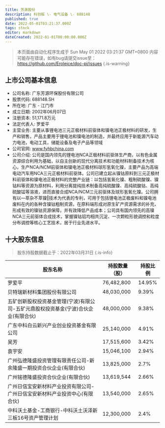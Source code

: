 ```yaml
---
title: 芳源股份
description: 科创板 \- 电气设备 \- 688148
published: true
date: 2022-05-01T03:21:37.000Z
tags: stock
editor: markdown
dateCreated: 2022-01-01T00:00:00.000Z
---
```


> 本页面由自动化程序生成于 Sun May 01 2022 03:21:37 GMT+0800
> 内容可能存在错误，如有bug请提交issue至：https://github.com/Eroleice/doc-pi/issues
{.is-warning}

## 上市公司基本信息
- 公司名称: 广东芳源环保股份有限公司
- 股票代码: 688148.SH
- 所在地: 广东 - 江门市
- 成立日期: 2002年06月07日
- 注册资本: 51,171.8万元
- 法定代表人: 罗爱平
- 主营业务: 主要从事锂电池三元正极材料前驱体和镍电池正极材料的研发，生产和销售，产品主要用于锂电池和镍电池的制造，并最终应用于新能源汽车动力电池，电动工具，储能设备及电子产品等领域
- 公司官网: www.fyhbchina.com
- 公司介绍: 公司是国内领先的锂电池NCA正极材料前驱体生产商，以有色金属资源综合利用为基础，以自主创新的现代分离技术和功能材料制备技术为核心，生产NCA/NCM前驱体和镍电池正极材料球形氢氧化镍，主要产品为高端电动汽车用NCA三元正极材料前驱体。公司已建立起从镍钴原料到三元正极材料前驱体和镍电池正极材料的完整产业链：以包括氢氧化镍、粗制硫酸镍、镍钴料等资源为原材料，利用分离提纯技术制备高纯硫酸镍、高纯硫酸钴、高纯硫酸锰等溶液，进而直接合成NCA/NCM三元前驱体及球形氢氧化镍。公司拥有以―萃杂不萃镍‖技术为代表的专利，可用于包括锂电池正极废料和镍电池废料在内的各种含镍钴粗制资源，在原料端形成对原生矿产资源需求的补充，形成有效的镍钴资源保障，并有效降低产品成本；公司具有国内领先的高镍NCA三元前驱体合成技术，掌握镍钴铝均相共沉淀、一次颗粒形貌调控和粒度分布调控等核心工艺技术，居于行业先进水平。


## 十大股东信息
> 股东持股数据截止于：2022年03月31日
{.is-info}

| 股东名称 | 持股数量（股） | 持股比例 |
| --- | --- | --- |
| 罗爱平 | 76,482,800 | 14.95% |
| 贝特瑞新材料集团股份有限公司 | 48,030,000 | 9.39% |
| 五矿创新股权投资基金管理(宁波)有限公司-五矿元鼎股权投资基金(宁波)合伙企业(有限合伙) | 48,000,000 | 9.38% |
| 广东中科白云新兴产业创业投资基金有限公司 | 25,140,000 | 4.91% |
| 吴芳 | 17,515,600 | 3.42% |
| 袁宇安 | 15,046,100 | 2.94% |
| 广州弘德隆盛投资管理有限责任公司-新余隆盛一期投资合伙企业(有限合伙) | 13,825,000 | 2.7% |
| 广州铭德隆盛投资合伙企业(有限合伙) | 13,619,544 | 2.66% |
| 广州日信宝安新材料产业投资有限公司-广州日信宝安新材料产业投资中心(有限合伙) | 13,540,000 | 2.65% |
| 中科沃土基金-工商银行-中科沃土沃泽新三板16号资产管理计划 | 12,300,000 | 2.4% |




